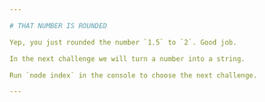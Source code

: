 ```yaml
---

# THAT NUMBER IS ROUNDED

Yep, you just rounded the number `1.5` to `2`. Good job.

In the next challenge we will turn a number into a string.

Run `node index` in the console to choose the next challenge.

---
```


